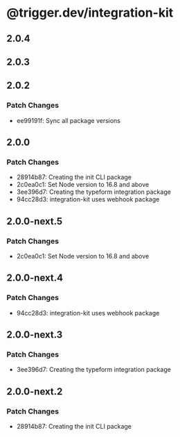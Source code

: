 # @trigger.dev/integration-kit

## 2.0.4

## 2.0.3

## 2.0.2

### Patch Changes

- ee99191f: Sync all package versions

## 2.0.0

### Patch Changes

- 28914b87: Creating the init CLI package
- 2c0ea0c1: Set Node version to 16.8 and above
- 3ee396d7: Creating the typeform integration package
- 94cc28d3: integration-kit uses webhook package

## 2.0.0-next.5

### Patch Changes

- 2c0ea0c1: Set Node version to 16.8 and above

## 2.0.0-next.4

### Patch Changes

- 94cc28d3: integration-kit uses webhook package

## 2.0.0-next.3

### Patch Changes

- 3ee396d7: Creating the typeform integration package

## 2.0.0-next.2

### Patch Changes

- 28914b87: Creating the init CLI package
